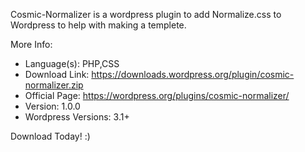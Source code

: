 Cosmic-Normalizer is a wordpress plugin to add Normalize.css to Wordpress to help with making a templete.

More Info:

* Language(s): PHP,CSS
* Download Link: https://downloads.wordpress.org/plugin/cosmic-normalizer.zip
* Official Page: https://wordpress.org/plugins/cosmic-normalizer/
* Version: 1.0.0
* Wordpress Versions: 3.1+

Download Today! :)
